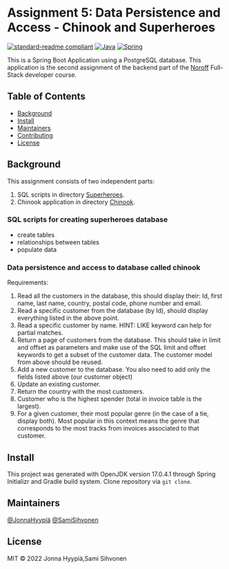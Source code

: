# Assignment 5: Data Persistence and Access - Chinook and Superheroes

[![standard-readme compliant](https://img.shields.io/badge/standard--readme-OK-green.svg?style=flat-square)](https://github.com/RichardLitt/standard-readme)
[![Java](https://img.shields.io/badge/-Java-red?logo=java)](https://www.java.com)
[![Spring](https://img.shields.io/badge/-Spring-white?logo=spring)](https://spring.io/)

This is a Spring Boot Application using a PostgreSQL database. This application is the second assignment
of the backend part of the [Noroff](https://www.noroff.no/en/) Full-Stack developer course.  
 
## Table of Contents

- [Background](#background)
- [Install](#install)
- [Maintainers](#maintainers)
- [Contributing](#contributing)
- [License](#license)

## Background
This assignment consists of two independent parts:
1. SQL scripts in directory [Superheroes](./Superheroes).
2. Chinook application in directory [Chinook](./Chinook).

### SQL scripts for creating superheroes database
- create tables
- relationships between tables
- populate data

### Data persistence and access to database called chinook

Requirements:
1. Read all the customers in the database, this should display their: Id, first name, last name, country, postal code, 
phone number and email.
2. Read a specific customer from the database (by Id), should display everything listed in the above point.
3. Read a specific customer by name. HINT: LIKE keyword can help for partial matches.
4. Return a page of customers from the database. This should take in limit and offset as parameters and make use 
of the SQL limit and offset keywords to get a subset of the customer data. The customer model from above 
should be reused.
5. Add a new customer to the database. You also need to add only the fields listed above (our customer object) 
6. Update an existing customer.
7. Return the country with the most customers.
8. Customer who is the highest spender (total in invoice table is the largest).
9. For a given customer, their most popular genre (in the case of a tie, display both). Most popular in this context 
means the genre that corresponds to the most tracks from invoices associated to that customer.

## Install

This project was generated with OpenJDK version 17.0.4.1 through Spring Initializr and Gradle build system. 
Clone repository via `git clone`.

## Maintainers

[@JonnaHyypiä](https://gitlab.com/johyy)
[@SamiSihvonen](https://gitlab.com/sami_sihvonen)

## License

MIT © 2022 Jonna Hyypiä,Sami Sihvonen
